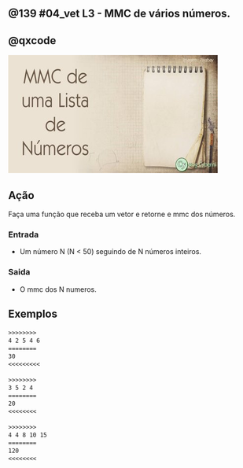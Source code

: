 ## @139 #04_vet L3 - MMC de vários números.
## @qxcode

![](capa.jpg)

## Ação

Faça uma função que receba um vetor e retorne e mmc dos números.  

### Entrada

*   Um número N (N < 50) seguindo de N números inteiros.

### Saida

*   O mmc dos N numeros.

## Exemplos

```
>>>>>>>>
4 2 5 4 6
========
30
<<<<<<<<<

>>>>>>>>
3 5 2 4
========
20
<<<<<<<<

>>>>>>>>
4 4 8 10 15
========
120
<<<<<<<<
```

#